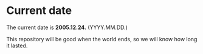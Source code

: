 # Current date

The current date is **2005.12.24.** (YYYY.MM.DD.)

This repository will be good when the world ends, so we will know how long it lasted.